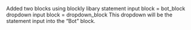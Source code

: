 Added two blocks using blockly libary 
statement input block = bot_block
dropdown input block = dropdown_block
This dropdown will be the statement input into the “Bot” block.
